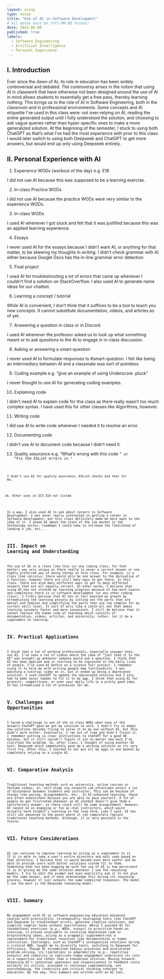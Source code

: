 ```yaml
---
layout: essay
type: essay
title: "Use of AI in Software Development"
# All dates must be YYYY-MM-DD format!
date: 2025-05-08
published: true
labels:
  - Software Engineering
  - Artificial Intelligence
  - Personal Experience
---
```


## I. Introduction
Ever since the dawn of AI, its role in education has been widely controversial and debated. The controversy arises in the notion that using AI in classwork that have otherwise not been designed around the use of AI in mind allows students to essentially get a free pass, thereby learning nothing. This brings us to the role of AI in Software Engineering, both in the classroom and in professional environments. Some concepts and AI etiquette I’ve used in this class were: not over-relying on AI, reading the entire generated output until I fully understood the solution, and choosing to ask vague queries rather than hyper-specific ones to make a more generalized solution. At the beginning of the semester, I stuck to using both ChatGPT as that’s what I’ve had the most experience with prior to this class. I would later switch to using both Deepseek and ChatGPT to get more answers, but would end up only using Deepseek entirely.

## II. Personal Experience with AI
1. Experience WODs (workout of the day) e.g. E18

I did not use AI because this was supposed to be a learning exercise.

2. In-class Practice WODs

I did not use AI because the practice WODs were very similar to the experience WODs.

3. In-class WODs

I used AI whenever I got stuck and felt that it was justified because this was an applied learning experience.

4. Essays

I never used AI for the essays because I didn’t want AI, or anything for that matter, to be skewing my thoughts in writing. I didn’t check grammar with AI either because Google Docs has the in-line grammar error detection.

5. Final project

I used AI for troubleshooting a lot of errors that came up whenever I couldn’t find a solution on StackOverflow. I also used AI to generate name ideas for our chatbot.

6. Learning a concept / tutorial

While AI is convenient, I don’t think that it suffices to be a tool to teach you new concepts. It cannot substitute documentation, videos, and articles as of yet.

7. Answering a question in class or in Discord

I used AI whenever the professor asked us to look up what something meant or to ask questions to the AI to engage in in-class discussion.

8. Asking or answering a smart-question

I never used AI to formulate responses to #smart-question. I felt like being an intermediary between AI and a classmate was sort of pointless.

9. Coding example e.g. “give an example of using Underscore .pluck”

I never thought to use AI for generating coding examples.

10. Explaining code

I didn’t need AI to explain code for this class as there really wasn’t too much complex syntax. I have used this for other classes like Algorithms, however.

11. Writing code

I did use AI to write code whenever I needed it to resolve an error.

12. Documenting code

I didn’t use AI to document code because I didn’t need it.

13. Quality assurance e.g. “What’s wrong with this code <code here>” or “Fix the ESLint errors in <code here>”

I didn’t use AI for quality assurance, ESLint checks did that for me.

14. Other uses in ICS 314 not listed

In a way, I also used AI to ask about careers in Software Development. I was never really interested in getting a career in Software Development, but this class definitely made me more open to the idea of it. I asked AI about the state of the job market in the technology sector, roadmaps I could take to increase the likelihood of landing a job, etc...

## III. Impact on Learning and Understanding
The use of AI in a class like this (or any coding class, for that matter) was very unique as there really is never a correct answer or one highly preferred way of doing things in this class. For example, in a class like calculus, there would only be one answer to the derivative of a function, however there are still many ways to get there. In this class, there are also many different ways to get to many different answers that are all equally correct. In other words, I believe that using AI has not stunted my learning progress because of how much nuance and complexity there is in software development (or any other coding class). I firmly believe that AI has in fact boosted my growth by streamlining the learning process by cutting out the parts that are menial and tedious and simplifying the parts that are too complex for my current skill level. It sort of acts like a catch-all net that makes learning concepts faster and more convenient. I still do believe that it cannot replace the human side of teaching which consists of documentation, videos, articles, and university; rather, let it be a supplement to learning.

## IV. Practical Applications
I think that a lot of working professionals, especially younger ones, use AI. I’ve seen a lot of videos where the idea of “just feed it to the AI” was brought up whenever someone would ask a question. I think that AI has been applied and is starting to be ingrained in the daily lives of people. I’ve used AI before on a science fair project. I remember using it to help me with writing google map functionality. I was watching a tutorial video on it, but it ended up being a deprecated solution. I used ChatGPT to update the deprecated solution and I only had to make minor tweaks to fit it to my app. I think that using AI for projects, competitions, or even your daily life is a pretty good idea. It has streamlined a lot of processes for me.

## V. Challenges and Opportunities
I faced a challenge in one of the in-class WODs when none of the answers ChatGPT gave me got my solution to work. I didn’t try to adapt new solutions besides trying to solve it on my own without AI, but this didn’t work either. Eventually, I ran out of time and didn’t finish it. I remember putting in clear instructions to ChatGPT for a good 40 minutes, but it still couldn’t figure it out no matter how much I’ve clarified the problem. So, after class, I thought of using another AI tool: Deepseek which immediately gave me a working solution on its very first try. After this, I learned to not put all my eggs in one basket by completely relying on a single AI.

## VI. Comparative Analysis
Traditional teaching methods such as university, online courses or YouTube videos, or, self-study via research can oftentimes entail a lot of dissonance between students and instructor. This can be because of things like pacing, disagreements, etc.. In AI-enhanced learning, these are often nonexistent because you are able to pace yourself. A lot of people do get frustrated whenever an AI chatbot doesn’t give them a satisfactory answer, so there could still be some disagreement. However, AI cannot be as engaging or fun as real instructors, which would actually harm student’s learning in the long term. Like I said, AI has still not advanced to the point where it can completely replace traditional teaching methods. Although, it is very possible in the future.

## VII. Future Considerations
AI can continue to improve learning by acting as a supplement to it. If it is able to take a user’s entire directory and edit code based on that directory, I believe that it would become even more useful and be able to provide users with better solutions custom fit to them. Something that has been bugging me with the use of AI is how persistent it is in giving me the same solution whenever I use the reasoning models. I try to edit the prompt and even explicitly ask it to not give me the same answer, and it does acknowledge this during its reasoning process, however it just outputs the same undesired responses. The model I use the most is the Deepseek reasoning model. 

## VIII. Summary
My engagement with AI in software engineering education balanced caution with practicality, strategically leveraging tools like ChatGPT and Deepseek to troubleshoot errors, generate creative solutions, and simplify complex tasks without overreliance. While I avoided AI for foundational exercises (e.g., WODs, essays) to prioritize hands-on learning, it proved invaluable in resolving deprecated code or brainstorming ideas, acting as a pragmatic supplement—not a replacement—for traditional resources like documentation or human instruction. Challenges, such as ChatGPT’s unresponsive solutions during a critical WOD, taught me to diversify tools, switching to Deepseek for efficiency. Though AI streamlined tedious processes and accelerated problem-solving, its limitations in adaptability (e.g., repetitive outputs) and inability to replicate human engagement underscore its role as a supportive aid rather than a standalone solution. Moving forward, enhancing AI’s contextual awareness and responsiveness to feedback could solidify its utility, provided it continues complementing, not overshadowing, the creativity and critical thinking inherent to education. By the way, this summary was written with an AI tool.
